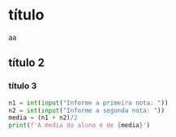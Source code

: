 # título
aa
## título 2
### título 3
```python
n1 = int(input("Informe a primeira nota: "))
n2 = int(input("Informe a segunda nota: "))
media = (n1 + n2)/2
print(f'A media do aluno é de {media}')


```

